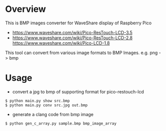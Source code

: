 # Overview

This is BMP images converter for WaveShare display of Raspberry Pico

- https://www.waveshare.com/wiki/Pico-ResTouch-LCD-3.5
- https://www.waveshare.com/wiki/Pico-ResTouch-LCD-2.8
  https://www.waveshare.com/wiki/Pico-LCD-1.8

This tool can convert from various image formats to BMP Images.
e.g. png -> bmp

# Usage

* convert a jpg to bmp of supporting format for pico-restouch-lcd

```
$ python main.py show src.bmp
$ python main.py conv src.jpg out.bmp
```

* generate a clang code from bmp image
```
$ python gen_c_array.py sample.bmp bmp_image_array
```
